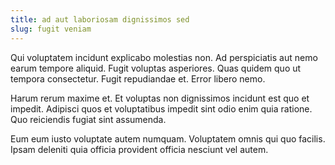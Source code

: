 ```yaml
---
title: ad aut laboriosam dignissimos sed
slug: fugit veniam
---
```


Qui voluptatem incidunt explicabo molestias non. Ad perspiciatis aut nemo earum tempore aliquid. Fugit voluptas asperiores. Quas quidem quo ut tempora consectetur. Fugit repudiandae et. Error libero nemo.

Harum rerum maxime et. Et voluptas non dignissimos incidunt est quo et impedit. Adipisci quos et voluptatibus impedit sint odio enim quia ratione. Quo reiciendis fugiat sint assumenda.

Eum eum iusto voluptate autem numquam. Voluptatem omnis qui quo facilis. Ipsam deleniti quia officia provident officia nesciunt vel autem.
